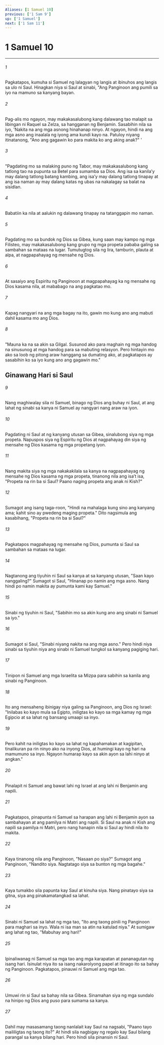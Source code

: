 ```yaml
---
Aliases: [1 Samuel 10]
previous: ['1 Sam 9']
up: ['1 Samuel']
next: ['1 Sam 11']
---
```

# 1 Samuel 10

***

###### 1
Pagkatapos, kumuha si Samuel ng lalagyan ng langis at ibinuhos ang langis sa ulo ni Saul. Hinagkan niya si Saul at sinabi, "Ang Panginoon ang pumili sa iyo na mamuno sa kanyang bayan. 

###### 2
Pag-alis mo ngayon, may makakasalubong kang dalawang tao malapit sa libingan ni Raquel sa Zelza, sa hangganan ng Benjamin. Sasabihin nila sa iyo, 'Nakita na ang mga asnong hinahanap ninyo. At ngayon, hindi na ang mga asno ang inaalala ng iyong ama kundi kayo na. Patuloy niyang itinatanong, "Ano ang gagawin ko para makita ko ang aking anak?" ' 

###### 3
"Pagdating mo sa malaking puno ng Tabor, may makakasalubong kang tatlong tao na pupunta sa Betel para sumamba sa Dios. Ang isa sa kanilaʼy may dalang tatlong batang kambing, ang isaʼy may dalang tatlong tinapay at ang isa naman ay may dalang katas ng ubas na nakalagay sa balat na sisidlan. 

###### 4
Babatiin ka nila at aalukin ng dalawang tinapay na tatanggapin mo naman. 

###### 5
Pagdating mo sa bundok ng Dios sa Gibea, kung saan may kampo ng mga Filisteo, may makakasalubong kang grupo ng mga propeta pababa galing sa sambahan sa mataas na lugar. Tumutugtog sila ng lira, tamburin, plauta at alpa, at nagpapahayag ng mensahe ng Dios. 

###### 6
At sasaiyo ang Espiritu ng Panginoon at magpapahayag ka ng mensahe ng Dios kasama nila, at mababago na ang pagkatao mo. 

###### 7
Kapag nangyari na ang mga bagay na ito, gawin mo kung ano ang mabuti dahil kasama mo ang Dios. 

###### 8
"Mauna ka na sa akin sa Gilgal. Susunod ako para maghain ng mga handog na sinusunog at mga handog para sa mabuting relasyon. Pero hintayin mo ako sa loob ng pitong araw hanggang sa dumating ako, at pagkatapos ay sasabihin ko sa iyo kung ano ang gagawin mo." 

## Ginawang Hari si Saul 

###### 9
Nang maghiwalay sila ni Samuel, binago ng Dios ang buhay ni Saul, at ang lahat ng sinabi sa kanya ni Samuel ay nangyari nang araw na iyon. 

###### 10
Pagdating ni Saul at ng kanyang utusan sa Gibea, sinalubong siya ng mga propeta. Napuspos siya ng Espiritu ng Dios at nagpahayag din siya ng mensahe ng Dios kasama ng mga propetang iyon. 

###### 11
Nang makita siya ng mga nakakakilala sa kanya na nagpapahayag ng mensahe ng Dios kasama ng mga propeta, tinanong nila ang isaʼt isa, "Propeta na rin ba si Saul? Paano naging propeta ang anak ni Kish?" 

###### 12
Sumagot ang isang taga-roon, "Hindi na mahalaga kung sino ang kanyang ama; kahit sino ay pwedeng maging propeta." Dito nagsimula ang kasabihang, "Propeta na rin ba si Saul?" 

###### 13
Pagkatapos magpahayag ng mensahe ng Dios, pumunta si Saul sa sambahan sa mataas na lugar. 

###### 14
Nagtanong ang tiyuhin ni Saul sa kanya at sa kanyang utusan, "Saan kayo nanggaling?" Sumagot si Saul, "Hinanap po namin ang mga asno. Nang hindi po namin makita ay pumunta kami kay Samuel." 

###### 15
Sinabi ng tiyuhin ni Saul, "Sabihin mo sa akin kung ano ang sinabi ni Samuel sa iyo." 

###### 16
Sumagot si Saul, "Sinabi niyang nakita na ang mga asno." Pero hindi niya sinabi sa tiyuhin niya ang sinabi ni Samuel tungkol sa kanyang pagiging hari. 

###### 17
Tinipon ni Samuel ang mga Israelita sa Mizpa para sabihin sa kanila ang sinabi ng Panginoon. 

###### 18
Ito ang mensaheng ibinigay niya galing sa Panginoon, ang Dios ng Israel: "Inilabas ko kayo mula sa Egipto, iniligtas ko kayo sa mga kamay ng mga Egipcio at sa lahat ng bansang umaapi sa inyo. 

###### 19
Pero kahit na iniligtas ko kayo sa lahat ng kapahamakan at kagipitan, tinalikuran pa rin ninyo ako na inyong Dios, at humingi kayo ng hari na mamumuno sa inyo. Ngayon humarap kayo sa akin ayon sa lahi ninyo at angkan." 

###### 20
Pinalapit ni Samuel ang bawat lahi ng Israel at ang lahi ni Benjamin ang napili. 

###### 21
Pagkatapos, pinapunta ni Samuel sa harapan ang lahi ni Benjamin ayon sa sambahayan at ang pamilya ni Matri ang napili. Si Saul na anak ni Kish ang napili sa pamilya ni Matri, pero nang hanapin nila si Saul ay hindi nila ito makita. 

###### 22
Kaya tinanong nila ang Panginoon, "Nasaan po siya?" Sumagot ang Panginoon, "Nandito siya. Nagtatago siya sa bunton ng mga bagahe." 

###### 23
Kaya tumakbo sila papunta kay Saul at kinuha siya. Nang pinatayo siya sa gitna, siya ang pinakamatangkad sa lahat. 

###### 24
Sinabi ni Samuel sa lahat ng mga tao, "Ito ang taong pinili ng Panginoon para maghari sa inyo. Wala ni isa man sa atin na katulad niya." At sumigaw ang lahat ng tao, "Mabuhay ang hari!" 

###### 25
Ipinaliwanag ni Samuel sa mga tao ang mga karapatan at pananagutan ng isang hari. Isinulat niya ito sa isang nakarolyong papel at itinago ito sa bahay ng Panginoon. Pagkatapos, pinauwi ni Samuel ang mga tao. 

###### 26
Umuwi rin si Saul sa bahay nila sa Gibea. Sinamahan siya ng mga sundalo na hinipo ng Dios ang puso para sumama sa kanya. 

###### 27
Dahil may masasamang taong nanlalait kay Saul na nagsabi, "Paano tayo maililigtas ng taong ito?" At hindi sila nagbigay ng regalo kay Saul bilang parangal sa kanya bilang hari. Pero hindi sila pinansin ni Saul.
